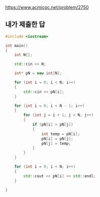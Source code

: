https://www.acmicpc.net/problem/2750

내가 제출한 답
----------
```cpp
#include <iostream>

int main()
{
	int N{};

	std::cin >> N;

	int* pN = new int[N];

	for (int i = 0; i < N; i++)
	{
		std::cin >> pN[i];
	}

	for (int i = 0; i < N - 1; i++)
	{
		for (int j = i + 1; j < N; j++)
		{
			if (pN[i] > pN[j])
			{
				int temp = pN[i];
				pN[i] = pN[j];
				pN[j] = temp;
			}
		}
	}

	for (int i = 0; i < N; i++)
	{
		std::cout << pN[i] << std::endl;
	}

}
```
